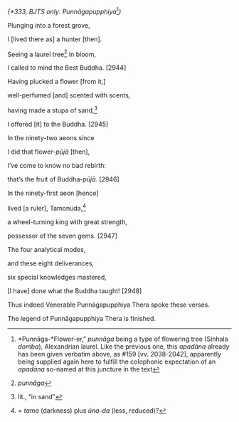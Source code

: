 *{\*333, BJTS only: Punnāgapupphiya*[^1]*}*

Plunging into a forest grove,

I \[lived there as\] a hunter \[then\].

Seeing a laurel tree[^2] in bloom,

I called to mind the Best Buddha. \[2944\]

Having plucked a flower \[from it,\]

well-perfumed \[and\] scented with scents,

having made a stupa of sand,[^3]

I offered \[it\] to the Buddha. \[2945\]

In the ninety-two aeons since

I did that flower-*pūjā* \[then\],

I’ve come to know no bad rebirth:

that’s the fruit of Buddha-*pūjā.* \[2946\]

In the ninety-first aeon \[hence\]

lived \[a ruler\], Tamonuda,[^4]

a wheel-turning king with great strength,

possessor of the seven gems. \[2947\]

The four analytical modes,

and these eight deliverances,

six special knowledges mastered,

\[I have\] done what the Buddha taught! \[2948\]

Thus indeed Venerable Punnāgapupphiya Thera spoke these verses.

The legend of Punnāgapupphiya Thera is finished.

[^1]: *Punnāga-*Flower-er,” *punnāga* being a type of flowering tree
    (Sinhala *domba*), Alexandrian laurel. Like the previous one, this
    *apadāna* already has been given verbatim above, as \#159 \[vv.
    2038-2042\], apparently being supplied again here to fulfill the
    colophonic expectation of an *apadāna* so-named at this juncture in
    the text

[^2]: *punnāga*

[^3]: lit., “in sand”

[^4]: = *tama* (darkness) plus *ūna-da* (less, reduced)?
